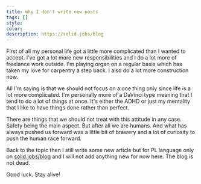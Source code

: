 ```yaml
---
title: Why I don't write new posts
tags: []
style:
color:
description: https://solid.jobs/blog
---
```


First of all my personal life got a little more complicated than I wanted to accept. 
I've got a lot more new responsibilities and I do a lot more of freelance work outside. 
I'm playing organ on a regular basis which has taken my love for carpentry a step back. 
I also do a lot more construction now. 

All I'm saying is that we should not focus on a one thing only since life is a lot more complicated. 
I'm personally more of a DaVinci type meaning that I tend to do a lot of things at once. 
It's either the ADHD or just my mentality that I like to have things done rather than perfect. 

There are things that we should not treat with this attitude in any case. 
Safety being the main aspect. But after all we are humans. 
And what has always pushed us forward was a little bit of brawery and a lot of curiosity to push the human race forward.

Back to the topic then I still write some new article but for PL language only on [solid.jobs/blog](https://solid.jobs/blog) 
and I will not add anything new for now here. The blog is not dead.

Good luck.
Stay alive!

